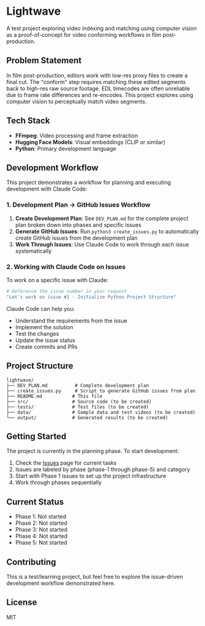 # Lightwave

A test project exploring video indexing and matching using computer vision as a proof-of-concept for video conforming workflows in film post-production.

## Problem Statement

In film post-production, editors work with low-res proxy files to create a final cut. The "conform" step requires matching these edited segments back to high-res raw source footage. EDL timecodes are often unreliable due to frame rate differences and re-encodes. This project explores using computer vision to perceptually match video segments.

## Tech Stack

- **FFmpeg**: Video processing and frame extraction
- **Hugging Face Models**: Visual embeddings (CLIP or similar)
- **Python**: Primary development language

## Development Workflow

This project demonstrates a workflow for planning and executing development with Claude Code:

### 1. Development Plan → GitHub Issues Workflow

1. **Create Development Plan**: See `DEV_PLAN.md` for the complete project plan broken down into phases and specific issues
2. **Generate GitHub Issues**: Run `python3 create_issues.py` to automatically create GitHub issues from the development plan
3. **Work Through Issues**: Use Claude Code to work through each issue systematically

### 2. Working with Claude Code on Issues

To work on a specific issue with Claude:

```bash
# Reference the issue number in your request
"Let's work on issue #1 - Initialize Python Project Structure"
```

Claude Code can help you:
- Understand the requirements from the issue
- Implement the solution
- Test the changes
- Update the issue status
- Create commits and PRs

## Project Structure

```
lightwave/
├── DEV_PLAN.md          # Complete development plan
├── create_issues.py     # Script to generate GitHub issues from plan
├── README.md           # This file
├── src/                # Source code (to be created)
├── tests/              # Test files (to be created)
├── data/               # Sample data and test videos (to be created)
└── output/             # Generated results (to be created)
```

## Getting Started

The project is currently in the planning phase. To start development:

1. Check the [Issues](https://github.com/woolnerd/lightwave/issues) page for current tasks
2. Issues are labeled by phase (phase-1 through phase-5) and category
3. Start with Phase 1 issues to set up the project infrastructure
4. Work through phases sequentially

## Current Status

- Phase 1: Not started
- Phase 2: Not started
- Phase 3: Not started
- Phase 4: Not started
- Phase 5: Not started

## Contributing

This is a test/learning project, but feel free to explore the issue-driven development workflow demonstrated here.

## License

MIT
